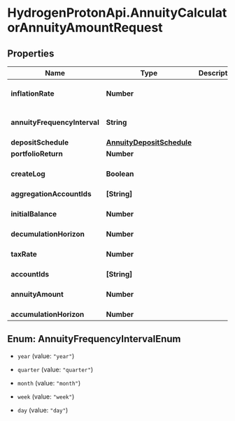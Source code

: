 # HydrogenProtonApi.AnnuityCalculatorAnnuityAmountRequest

## Properties
Name | Type | Description | Notes
------------ | ------------- | ------------- | -------------
**inflationRate** | **Number** |  | [optional] [default to 0.0]
**annuityFrequencyInterval** | **String** |  | [optional] [default to 'year']
**depositSchedule** | [**AnnuityDepositSchedule**](AnnuityDepositSchedule.md) |  | [optional] 
**portfolioReturn** | **Number** |  | 
**createLog** | **Boolean** |  | [optional] [default to false]
**aggregationAccountIds** | **[String]** |  | [optional] 
**initialBalance** | **Number** |  | [optional] [default to 0.0]
**decumulationHorizon** | **Number** |  | 
**taxRate** | **Number** |  | [optional] [default to 0.0]
**accountIds** | **[String]** |  | [optional] 
**annuityAmount** | **Number** |  | [optional] [default to 1.0]
**accumulationHorizon** | **Number** |  | 


<a name="AnnuityFrequencyIntervalEnum"></a>
## Enum: AnnuityFrequencyIntervalEnum


* `year` (value: `"year"`)

* `quarter` (value: `"quarter"`)

* `month` (value: `"month"`)

* `week` (value: `"week"`)

* `day` (value: `"day"`)




